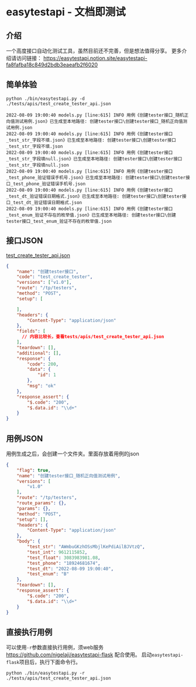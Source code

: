 # easytestapi - 文档即测试 

## 介绍
一个高度接口自动化测试工具，虽然目前还不完善，但是想法值得分享。
更多介绍请访问链接：
https://easytestapi.notion.site/easytestapi-fa8fafba18c849d2bdb3eaeafb2f6020

## 简单体验
```shell
python ./bin/easytestapi.py -d ./tests/apis/test_create_tester_api.json
```
```shell
2022-08-09 19:00:40 models.py [line:615] INFO 用例《创建tester接口_随机正向值测试用例.json》已生成至本地路径: 创建tester接口\创建tester接口_随机正向值测试用例.json
2022-08-09 19:00:40 models.py [line:615] INFO 用例《创建tester接口_test_str_字段不填.json》已生成至本地路径: 创建tester接口\创建tester接口_test_str_字段不填.json
2022-08-09 19:00:40 models.py [line:615] INFO 用例《创建tester接口_test_str_字段填null.json》已生成至本地路径: 创建tester接口\创建tester接口_test_str_字段填null.json
2022-08-09 19:00:40 models.py [line:615] INFO 用例《创建tester接口_test_phone_验证错误手机号.json》已生成至本地路径: 创建tester接口\创建tester接口_test_phone_验证错误手机号.json
2022-08-09 19:00:40 models.py [line:615] INFO 用例《创建tester接口_test_dt_验证错误日期格式.json》已生成至本地路径: 创建tester接口\创建tester接口_test_dt_验证错误日期格式.json
2022-08-09 19:00:40 models.py [line:615] INFO 用例《创建tester接口_test_enum_验证不存在的枚举值.json》已生成至本地路径: 创建tester接口\创建tester接口_test_enum_验证不存在的枚举值.json
```

## 接口JSON
[test_create_tester_api.json](https://github.com/nigelaji/easytestapi/blob/main/tests/apis/test_create_tester_api.json)
```JSON
{
    "name": "创建tester接口",
    "code": "test_create_tester",
    "versions": ["v1.0"],
    "route": "/tp/testers",
    "method": "POST",
    "setup": [

    ],
    "headers": {
        "Content-Type": "application/json"
    },
    "fields": [
      // 内容比较长，查看tests/apis/test_create_tester_api.json
    ],
    "teardown": [],
    "additional": [],
    "response": {
        "code": 200,
        "data": {
            "id": 1
        },
        "msg": "ok"
    },
    "response_assert": {
        "$.code": "200",
        "$.data.id": "\\d+"
    }
}
```

## 用例JSON
用例生成之后，会创建一个文件夹。里面存放着用例的json
```JSON
{
    "flag": true,
    "name": "创建tester接口_随机正向值测试用例",
    "versions": [
        "v1.0"
    ],
    "route": "/tp/testers",
    "route_params": {},
    "params": {},
    "method": "POST",
    "setup": [],
    "headers": {
        "Content-Type": "application/json"
    },
    "body": {
        "test_str": "AWmbuGKzhOSsMbjlKePdiAilBJVtzQ",
        "test_int": 9612115852,
        "test_float": 3083983981.08,
        "test_phone": "18924681674",
        "test_dt": "2022-08-09 19:00:40",
        "test_enum": "B"
    },
    "teardown": [],
    "response_assert": {
        "$.code": "200",
        "$.data.id": "\\d+"
    }
}
```

## 直接执行用例
可以使用`-r`参数直接执行用例，须web服务 https://github.com/nigelaji/easytestapi-flask 配合使用。
启动`easytestapi-flask`项目后，执行下面命令行。
```shell
python ./bin/easytestapi.py -r ./tests/apis/test_create_tester_api.json
```
